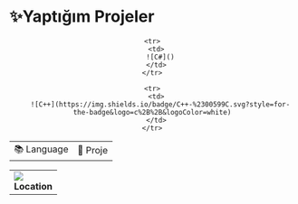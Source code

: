 # ✨Yaptığım Projeler   


<div align="center">
  <table>
    <tr>
      <td>
      	📚 Language 
      </td>
      <td>
      	📌 Proje 
      </td>
    </tr>


    <tr>
      <td>
		![C#]()
      </td>
    </tr>

    <tr>
      <td>
		![C++](https://img.shields.io/badge/C++-%2300599C.svg?style=for-the-badge&logo=c%2B%2B&logoColor=white)
      </td>
    </tr>
 
  </table>
</div>






<table align="center">
  <tr>
    <td >
      <img src="https://img.shields.io/badge/c%23-%23239120.svg?style=for-the-badge&logo=c-sharp&logoColor=white"  /><br/>
      <strong>Location</strong><br/> 
    </td> 
  </tr>
</table>